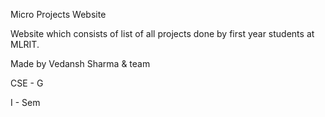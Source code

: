 Micro Projects Website

Website which consists of list of all projects done by first year students at MLRIT.

Made by Vedansh Sharma & team

CSE - G

I - Sem
